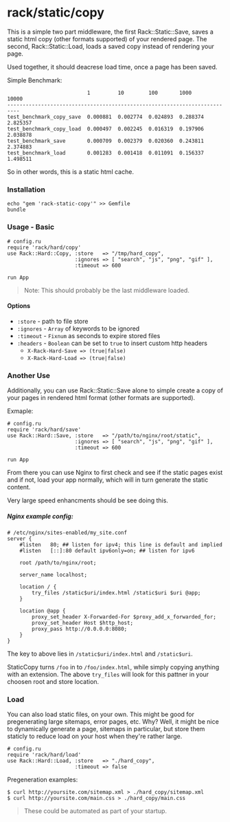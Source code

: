 # rack/static/copy

This is a simple two part middleware, the first Rack::Static::Save,
saves a static html copy (other formats supported) of your rendered
page. The second, Rack::Static::Load, loads a saved copy instead of
rendering your page.

Used together, it should deacrese load time, once a page has been
saved.

Simple Benchmark:

                              1         10        100       1000      10000
    --------------------------------------------------------------------------
    test_benchmark_copy_save  0.000881  0.002774  0.024893  0.288374  2.825357
    test_benchmark_copy_load  0.000497  0.002245  0.016319  0.197906  2.038878
    test_benchmark_save       0.000709  0.002379  0.020360  0.243811  2.374883
    test_benchmark_load       0.001283  0.001418  0.011091  0.156337  1.498511



So in other words, this is a static html cache.


### Installation

    echo "gem 'rack-static-copy'" >> Gemfile
    bundle

### Usage - Basic

    # config.ru
    require 'rack/hard/copy'
    use Rack::Hard::Copy, :store   => "/tmp/hard_copy",
                          :ignores => [ "search", "js", "png", "gif" ],
                          :timeout => 600

    run App


> Note: This should probably be the last middleware loaded.

#### Options

* `:store`   - path to file store
* `:ignores` - `Array` of keywords to be ignored
* `:timeout` - `Fixnum` as seconds to expire stored files
* `:headers` - `Boolean` can be set to `true` to insert custom http headers
  * `X-Rack-Hard-Save => (true|false)`
  * `X-Rack-Hard-Load => (true|false)`

### Another Use

Additionally, you can use Rack::Static::Save alone to simple create a copy
of your pages in rendered html format (other formats are supported).

Exmaple:

    # config.ru
    require 'rack/hard/save'
    use Rack::Hard::Save, :store   => "/path/to/nginx/root/static",
                          :ignores => [ "search", "js", "png", "gif" ],
                          :timeout => 600

    run App


From there you can use Nginx to first check and see if the static pages exist
and if not, load your app normally, which will in turn generate the static
content.

Very large speed enhancments should be see doing this.


##### Nginx example config:

    # /etc/nginx/sites-enabled/my_site.conf
    server {
        #listen   80; ## listen for ipv4; this line is default and implied
        #listen   [::]:80 default ipv6only=on; ## listen for ipv6

        root /path/to/nginx/root;

        server_name localhost;

        location / {
            try_files /static$uri/index.html /static$uri $uri @app;
        }

        location @app {
            proxy_set_header X-Forwarded-For $proxy_add_x_forwarded_for;
            proxy_set_header Host $http_host;
            proxy_pass http://0.0.0.0:8080;
        }
    }

The key to above lies in `/static$uri/index.html` and `/static$uri`.

StaticCopy turns `/foo` in to `/foo/index.html`, while simply copying
anything with an extension. The above `try_files` will look for this
pattner in your choosen root and store location.

### Load

You can also load static files, on your own. This might be good for
pregenerating large sitemaps, error pages, etc. Why? Well, it might
be nice to dynamically generate a page, sitemaps in particular, but
store them staticly to reduce load on your host when they're rather
large.

    # config.ru
    require 'rack/hard/load'
    use Rack::Hard::Load, :store   => "./hard_copy",
                          :timeout => false


Pregeneration examples:

    $ curl http://yoursite.com/sitemap.xml > ./hard_copy/sitemap.xml
    $ curl http://yoursite.com/main.css > ./hard_copy/main.css

> These could be automated as part of your startup.

